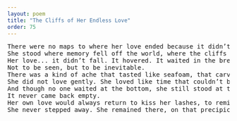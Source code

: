 ```yaml
---
layout: poem
title: "The Cliffs of Her Endless Love"
order: 75
---
```


<pre>
There were no maps to where her love ended because it didn’t. It only unraveled... like wind loosening the sky from its own skin.
She stood where memory fell off the world, where the cliffs grew tired of pretending to be solid and began to crumble into hush.
Her love... it didn’t fall. It hovered. It waited in the breath between two heartbreaks and chose to stay.
Not to be seen, but to be inevitable.
There was a kind of ache that tasted like seafoam, that carved itself into her like the ocean carves the earth without asking for permission, without needing to be thanked.
She did not love gently. She loved like time that couldn’t be paused. She loved like storms that forgot how to end.
And though no one waited at the bottom, she still stood at the edge each day, offering her pulse to the wind as if it could carry what she could not speak.
It never came back empty.
Her own love would always return to kiss her lashes, to remind her that she had once been a place someone longed to fall from... not for death, but for release.
She never stepped away. She remained there, on that precipice of everything, a silhouette drawn not in shadow but in ache. In devotion. In the silent cliffs that know they were shaped by love too vast to stay within.
</pre>
